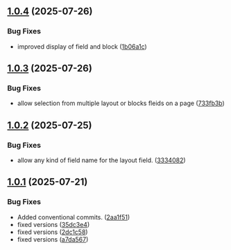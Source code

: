 ## [1.0.4](https://github.com/tearoom1/kirby-block-reference/compare/v1.0.3...v1.0.4) (2025-07-26)


### Bug Fixes

* improved display of field and block ([1b06a1c](https://github.com/tearoom1/kirby-block-reference/commit/1b06a1cef739187eaa047fed8e6d190071598230))

## [1.0.3](https://github.com/tearoom1/kirby-block-reference/compare/v1.0.2...v1.0.3) (2025-07-26)


### Bug Fixes

* allow selection from multiple layout or blocks fleids on a page ([733fb3b](https://github.com/tearoom1/kirby-block-reference/commit/733fb3b197a2c8ff5c30690003fbeefc7a9cf3ff))

## [1.0.2](https://github.com/tearoom1/kirby-block-reference/compare/v1.0.1...v1.0.2) (2025-07-25)


### Bug Fixes

* allow any kind of field name for the layout field. ([3334082](https://github.com/tearoom1/kirby-block-reference/commit/333408263836c7cb4ffff90eb5250b41236d97fb))

## [1.0.1](https://github.com/tearoom1/kirby-block-reference/compare/2aa1f518f5f0c5d18e011289da8ecd3adf71f98b...v1.0.1) (2025-07-21)


### Bug Fixes

* Added conventional commits. ([2aa1f51](https://github.com/tearoom1/kirby-block-reference/commit/2aa1f518f5f0c5d18e011289da8ecd3adf71f98b))
* fixed versions ([35dc3e4](https://github.com/tearoom1/kirby-block-reference/commit/35dc3e4088f3b00cbedb4c5400858ba35ed60903))
* fixed versions ([2dc1c58](https://github.com/tearoom1/kirby-block-reference/commit/2dc1c583f14dd51262aa264ab9977c9d3b843997))
* fixed versions ([a7da567](https://github.com/tearoom1/kirby-block-reference/commit/a7da567ca0d7fc1307f99b80ccdec111054d716c))

